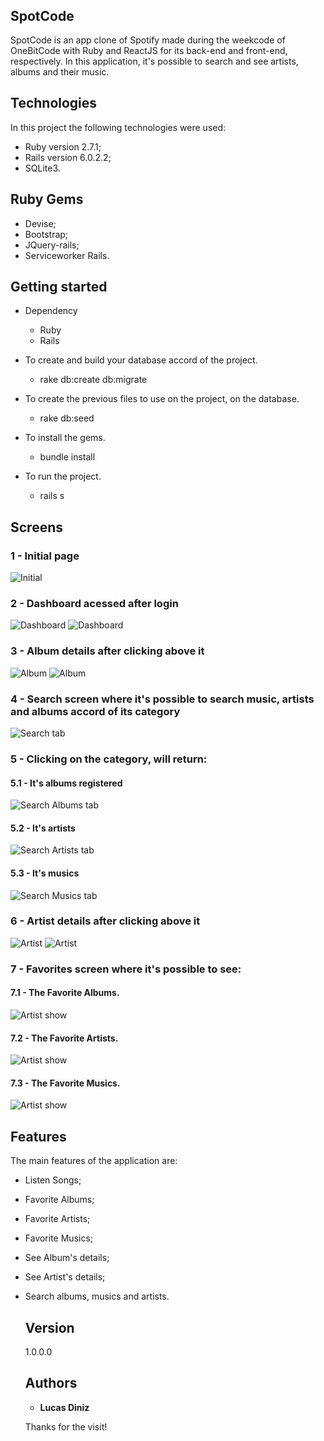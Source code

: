 <h1 align="center">
    <img alt="" title="" src="app/javascript/assets/images/logo.png">
</h1>

## SpotCode
SpotCode is an app clone of Spotify made during the weekcode of OneBitCode with Ruby and ReactJS for its back-end and front-end, respectively. In this application, it's possible to search and see artists, albums and their music.

## Technologies
In this project the following technologies were used:
* Ruby version  2.7.1;
* Rails version 6.0.2.2;
* SQLite3.

## Ruby Gems
* Devise;
* Bootstrap;
* JQuery-rails;
* Serviceworker Rails.


## Getting started
* Dependency
  - Ruby  
  - Rails

* To create and build your database accord of the project.
  - rake db:create db:migrate
  
* To create the previous files to use on the project, on the database.
  - rake db:seed
  
* To install the gems.
  - bundle install
  
* To run the project.
  - rails s

## Screens

### 1 - Initial page

![Initial](public/screens/01_initial.png)

### 2 - Dashboard acessed after login

![Dashboard](public/screens/02_dashboard.png)
![Dashboard](public/screens/03_dashboard.png)

### 3 - Album details after clicking above it

![Album](public/screens/04_album.png)
![Album](public/screens/05_album.png)

### 4 - Search screen where it's possible to search music, artists and albums accord of its category

![Search tab](public/screens/08_search.png)

### 5 - Clicking on the category, will return:

  #### 5.1 - It's albums registered

![Search Albums tab](public/screens/09_search.png)

  #### 5.2 - It's artists

![Search Artists tab](public/screens/10_search.png)

  #### 5.3 - It's musics

![Search Musics tab](public/screens/11_search.png)

### 6 - Artist details after clicking above it

![Artist](public/screens/06_artist.png)
![Artist](public/screens/07_artist.png)

### 7 - Favorites screen where it's possible to see:
  #### 7.1 - The Favorite Albums.
![Artist show](public/screens/12_favorites.png)

  #### 7.2 - The Favorite Artists.
![Artist show](public/screens/13_favorites.png)

  #### 7.3 - The Favorite Musics.
![Artist show](public/screens/14_favorites.png)


## Features
The main features of the application are:
* Listen Songs;
* Favorite Albums;
* Favorite Artists;
* Favorite Musics;
* See Album's details;
* See Artist's details;
* Search albums, musics and artists.

  ## Version
  1.0.0.0

  ## Authors
  * **Lucas Diniz** 

  Thanks for the visit!
